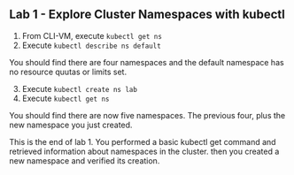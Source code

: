 Lab 1 - Explore Cluster Namespaces with kubectl
------

1. From CLI-VM, execute `kubectl get ns`
2. Execute `kubectl describe ns default`

You should find there are four namespaces and the default namespace has no resource quutas or limits set.

3. Execute `kubectl create ns lab`
4. Execute `kubectl get ns`

You should find there are now five namespaces. The previous four, plus the new namespace you just created.

This is the end of lab 1. You performed a basic kubectl get command and retrieved information about namespaces in the cluster. then you created a new namespace and verified its creation.
